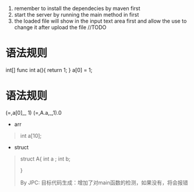 # 
1. remember to install the dependecies by maven first 
2. start the server by running the main method in  first 
3. the loaded file will show in the input text area first and allow the use to change it after upload the file
//TODO
# 语法规则
int[]
func
int a(){
    return 1;
}
a[0] = 1;
# 语法规则
(=,a[0],_ 1)
(=,A.a,_,1).0
* arr 
> int a[10];
>  
* struct
> struct A{
> int a ;
> int b;
> 
> }
>
> By JPC:
> 目标代码生成：增加了对main函数的检测，如果没有，将会报错

